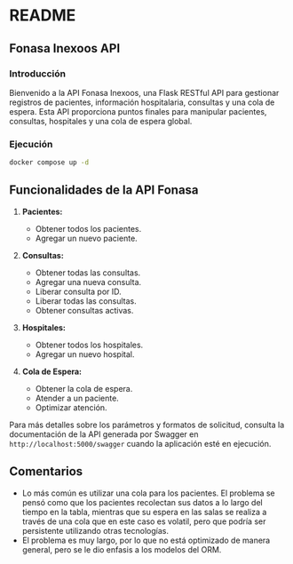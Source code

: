 # README

## Fonasa Inexoos API

### Introducción

Bienvenido a la API Fonasa Inexoos, una Flask RESTful API para gestionar registros de pacientes, información hospitalaria, consultas y una cola de espera. Esta API proporciona puntos finales para manipular pacientes, consultas, hospitales y una cola de espera global.

### Ejecución

```bash
docker compose up -d
```

## Funcionalidades de la API Fonasa

1. **Pacientes:**

   - Obtener todos los pacientes.
   - Agregar un nuevo paciente.

2. **Consultas:**

   - Obtener todas las consultas.
   - Agregar una nueva consulta.
   - Liberar consulta por ID.
   - Liberar todas las consultas.
   - Obtener consultas activas.

3. **Hospitales:**

   - Obtener todos los hospitales.
   - Agregar un nuevo hospital.

4. **Cola de Espera:**
   - Obtener la cola de espera.
   - Atender a un paciente.
   - Optimizar atención.

Para más detalles sobre los parámetros y formatos de solicitud, consulta la documentación de la API generada por Swagger en `http://localhost:5000/swagger` cuando la aplicación esté en ejecución.

## Comentarios

- Lo más común es utilizar una cola para los pacientes. El problema se pensó como que los pacientes recolectan sus datos a lo largo del tiempo en la tabla, mientras que su espera en las salas se realiza a través de una cola que en este caso es volatil, pero que podría ser persistente utilizando otras tecnologías.
- El problema es muy largo, por lo que no está optimizado de manera general, pero se le dio enfasis a los modelos del ORM.
